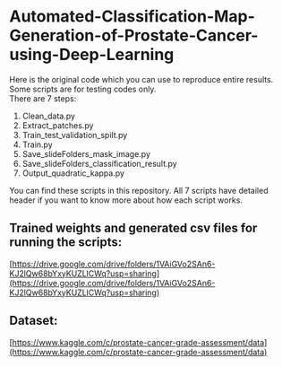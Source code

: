 # Automated-Classification-Map-Generation-of-Prostate-Cancer-using-Deep-Learning
Here is the original code which you can use to reproduce entire results. Some scripts are for testing codes only.  
There are 7 steps:

1. Clean_data.py
2. Extract_patches.py
3. Train_test_validation_spilt.py
4. Train.py
5. Save_slideFolders_mask_image.py
6. Save_slideFolders_classification_result.py
7. Output_quadratic_kappa.py

You can find these scripts in this repository. All 7 scripts have detailed header if you want to know more about how each script works.
## Trained weights and generated csv files for running the scripts:  
[https://drive.google.com/drive/folders/1VAiGVo2SAn6-KJ2lQw68bYxyKUZLlCWq?usp=sharing](https://drive.google.com/drive/folders/1VAiGVo2SAn6-KJ2lQw68bYxyKUZLlCWq?usp=sharing)
## Dataset:  
[https://www.kaggle.com/c/prostate-cancer-grade-assessment/data](https://www.kaggle.com/c/prostate-cancer-grade-assessment/data)
